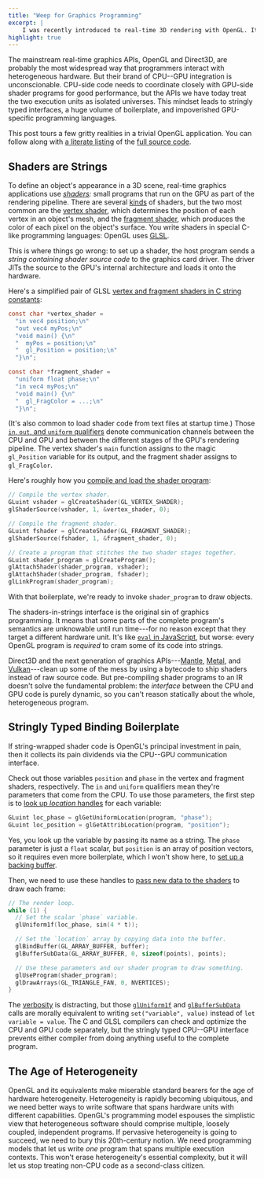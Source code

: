 ```yaml
---
title: "Weep for Graphics Programming"
excerpt: |
    I was recently introduced to real-time 3D rendering with OpenGL. It was awful. This post describes what went wrong for a language-inclined, graphics-ignorant audience.
highlight: true
---
```

The mainstream real-time graphics APIs, OpenGL and Direct3D, are probably the most widespread way that programmers interact with heterogeneous hardware.
But their brand of CPU--GPU integration is unconscionable.
CPU-side code needs to coordinate closely with GPU-side shader programs for good performance, but the APIs we have today treat the two execution units as isolated universes.
This mindset leads to stringly typed interfaces, a huge volume of boilerplate, and impoverished GPU-specific programming languages.

This post tours a few gritty realities in a trivial OpenGL application.
You can follow along with [a literate listing][tinygl-rendered] of the [full source code][tinygl].

[tinygl-rendered]: http://sampsyo.github.io/tinygl/
[tinygl]: https://github.com/sampsyo/tinygl/blob/master/tinygl.c


## Shaders are Strings

To define an object's appearance in a 3D scene, real-time graphics applications use *[shaders][shader]:* small programs that run on the GPU as part of the rendering pipeline.
There are several [kinds][shader kinds] of shaders, but the two most common are the [vertex shader][vtx], which determines the position of each vertex in an object's mesh, and the [fragment shader][frag], which produces the color of each pixel on the object's surface.
You write shaders in special C-like programming languages: OpenGL uses [GLSL][].

This is where things go wrong: to set up a shader, the host program sends a *string containing shader source code* to the graphics card driver.
The driver JITs the source to the GPU's internal architecture and loads it onto the hardware.

Here's a simplified pair of GLSL [vertex and fragment shaders in C string constants][tgl-shaders]:

```c
const char *vertex_shader =
  "in vec4 position;\n"
  "out vec4 myPos;\n"
  "void main() {\n"
  "  myPos = position;\n"
  "  gl_Position = position;\n"
  "}\n";

const char *fragment_shader =
  "uniform float phase;\n"
  "in vec4 myPos;\n"
  "void main() {\n"
  "  gl_FragColor = ...;\n"
  "}\n";
```

(It's also common to load shader code from text files at startup time.)
Those [`in`, `out`, and `uniform` qualifiers][qualifiers] denote communication channels between the CPU and GPU and between the different stages of the GPU's rendering pipeline.
The vertex shader's `main` function assigns to the magic `gl_Position` variable for its output, and the fragment shader assigns to `gl_FragColor`.

Here's roughly how you [compile and load the shader program][tgl-compile]:

```c
// Compile the vertex shader.
GLuint vshader = glCreateShader(GL_VERTEX_SHADER);
glShaderSource(vshader, 1, &vertex_shader, 0);

// Compile the fragment shader.
GLuint fshader = glCreateShader(GL_FRAGMENT_SHADER);
glShaderSource(fshader, 1, &fragment_shader, 0);

// Create a program that stitches the two shader stages together.
GLuint shader_program = glCreateProgram();
glAttachShader(shader_program, vshader);
glAttachShader(shader_program, fshader);
glLinkProgram(shader_program);
```

With that boilerplate, we're ready to invoke `shader_program` to draw objects.

The shaders-in-strings interface is the original sin of graphics programming.
It means that some parts of the complete program's semantics are unknowable until run time---for no reason except that they target a different hardware unit.
It's like [`eval` in JavaScript][eval], but worse: every OpenGL program is *required* to cram some of its code into strings.

Direct3D and the next generation of graphics APIs---[Mantle][], [Metal][], and [Vulkan][]---clean up some of the mess by using a bytecode to ship shaders instead of raw source code.
But pre-compiling shader programs to an IR doesn't solve the fundamental problem:
the *interface* between the CPU and GPU code is purely dynamic, so you can't reason statically about the whole, heterogeneous program.

[glsl]: https://www.opengl.org/documentation/glsl/
[shader]: https://en.wikipedia.org/wiki/Shader
[hlsl]: https://msdn.microsoft.com/en-us/library/windows/desktop/bb509561(v=vs.85).aspx
[eval]: https://developer.mozilla.org/en-US/docs/Web/JavaScript/Reference/Global_Objects/eval
[vtx]: https://www.opengl.org/wiki/Vertex_Shader
[frag]: https://www.opengl.org/wiki/Fragment_Shader
[qualifiers]: https://www.opengl.org/wiki/Type_Qualifier_(GLSL)
[vulkan]: https://www.khronos.org/vulkan/
[mantle]: http://www.amd.com/en-us/innovations/software-technologies/technologies-gaming/mantle
[metal]: https://developer.apple.com/metal/
[shader kinds]: https://en.wikipedia.org/wiki/Shader#Types

[tgl-shaders]: http://sampsyo.github.io/tinygl/#section-7
[tgl-compile]: http://sampsyo.github.io/tinygl/#section-18


## Stringly Typed Binding Boilerplate

If string-wrapped shader code is OpenGL's principal investment in pain,
then it collects its pain dividends via the CPU--GPU communication interface.

Check out those variables `position` and `phase` in the vertex and fragment shaders, respectively.
The `in` and `uniform` qualifiers mean they're parameters that come from the CPU.
To use those parameters, the first step is to [look up *location* handles][tgl-locs] for each variable:

```c
GLuint loc_phase = glGetUniformLocation(program, "phase");
GLuint loc_position = glGetAttribLocation(program, "position");
```

Yes, you look up the variable by passing its name as a string.
The `phase` parameter is just a `float` scalar, but `position` is an array of position vectors, so it requires even more boilerplate, which I won't show here, to [set up a backing buffer][tgl-buffer].

Then, we need to use these handles to [pass new data to the shaders][tgl-pass] to draw each frame:

```c
// The render loop.
while (1) {
  // Set the scalar `phase` variable.
  glUniform1f(loc_phase, sin(4 * t));

  // Set the `location` array by copying data into the buffer.
  glBindBuffer(GL_ARRAY_BUFFER, buffer);
  glBufferSubData(GL_ARRAY_BUFFER, 0, sizeof(points), points);

  // Use these parameters and our shader program to draw something.
  glUseProgram(shader_program);
  glDrawArrays(GL_TRIANGLE_FAN, 0, NVERTICES);
}
```

The [verbosity][tgl-pass] is distracting, but those [`glUniform1f`][glUniform] and [`glBufferSubData`][glBufferSubData] calls are morally equivalent to
writing `set("variable", value)` instead of `let variable = value`.
The C and GLSL compilers can check and optimize the CPU and GPU code separately,
but the stringly typed CPU--GPU interface prevents either compiler from doing anything useful to the complete program.

[tgl-locs]: http://sampsyo.github.io/tinygl/#section-28
[tgl-buffer]: http://sampsyo.github.io/tinygl/#section-34
[tgl-pass]: http://sampsyo.github.io/tinygl/#section-42
[glBufferSubData]: https://www.opengl.org/sdk/docs/man2/xhtml/glBufferSubData.xml
[glUniform]: https://www.khronos.org/opengles/sdk/docs/man/xhtml/glUniform.xml


## The Age of Heterogeneity

OpenGL and its equivalents make miserable standard bearers for the age of hardware heterogeneity.
Heterogeneity is rapidly becoming ubiquitous, and we need better ways to write software that spans hardware units with different capabilities.
OpenGL's programming model espouses the simplistic view that heterogeneous software should comprise multiple, loosely coupled, independent programs.
If pervasive heterogeneity is going to succeed, we need to bury this 20th-century notion. We need programming models that let us write *one* program that spans multiple execution contexts.
This won't erase heterogeneity's essential complexity, but it will let us stop treating non-CPU code as a second-class citizen.
